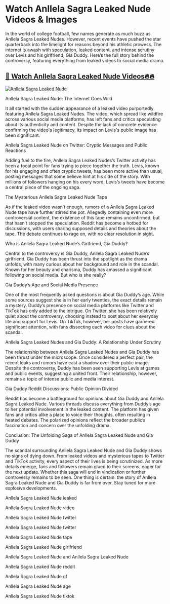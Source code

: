 ﻿# Watch Anllela Sagra Leaked Nude Videos & Images  
  
In the world of college football, few names generate as much buzz as Anllela Sagra Leaked Nudes. However, recent events have pushed the star quarterback into the limelight for reasons beyond his athletic prowess. The internet is awash with speculation, leaked content, and intense scrutiny over Levis and his girlfriend, Gia Duddy. Here’s the full story behind the controversy, featuring everything from leaked videos to social media drama.  
  
  
## [🔗 Watch Anllela Sagra Leaked Nude Videos🔥🔥](https://hotvideos.systeme.io/watch-nudes)  
  
[![Anllela Sagra Leaked Nude](https://i.imgur.com/dJHk4Zq.gif)](https://hotvideos.systeme.io/watch-nudes)  
  
  
Anllela Sagra Leaked Nude: The Internet Goes Wild  
  
It all started with the sudden appearance of a leaked video purportedly featuring Anllela Sagra Leaked Nudes. The video, which spread like wildfire across various social media platforms, has left fans and critics speculating about its authenticity and content. Despite the lack of concrete evidence confirming the video's legitimacy, its impact on Levis's public image has been significant.  
  
Anllela Sagra Leaked Nude on Twitter: Cryptic Messages and Public Reactions  
  
Adding fuel to the fire, Anllela Sagra Leaked Nudes’s Twitter activity has been a focal point for fans trying to piece together the truth. Levis, known for his engaging and often cryptic tweets, has been more active than usual, posting messages that some believe hint at his side of the story. With millions of followers hanging on his every word, Levis’s tweets have become a central piece of the ongoing saga.  
  
The Mysterious Anllela Sagra Leaked Nude Tape  
  
As if the leaked video wasn’t enough, rumors of a Anllela Sagra Leaked Nude tape have further stirred the pot. Allegedly containing even more controversial content, the existence of this tape remains unconfirmed, but that hasn’t stopped the speculation. Reddit has become a hotbed for discussions, with users sharing supposed details and theories about the tape. The debate continues to rage on, with no clear resolution in sight.  
  
Who is Anllela Sagra Leaked Nude’s Girlfriend, Gia Duddy?  
  
Central to the controversy is Gia Duddy, Anllela Sagra Leaked Nude’s girlfriend. Gia Duddy has been thrust into the spotlight as the drama unfolds, with many curious about her background and role in the scandal. Known for her beauty and charisma, Duddy has amassed a significant following on social media. But who is she really?  
  
Gia Duddy’s Age and Social Media Presence  
  
One of the most frequently asked questions is about Gia Duddy’s age. While some sources suggest she is in her early twenties, the exact details remain a mystery. Duddy’s presence on social media platforms like Twitter and TikTok has only added to the intrigue. On Twitter, she has been relatively quiet about the controversy, choosing instead to post about her everyday life and support for Levis. On TikTok, however, her posts have garnered significant attention, with fans dissecting each video for clues about the scandal.  
  
Anllela Sagra Leaked Nudes and Gia Duddy: A Relationship Under Scrutiny  
  
The relationship between Anllela Sagra Leaked Nudes and Gia Duddy has been thrust under the microscope. Once considered a perfect pair, the recent leaks and rumors have cast a shadow over their public image. Despite the controversy, Duddy has been seen supporting Levis at games and public events, suggesting a united front. Their relationship, however, remains a topic of intense public and media interest.  
  
Gia Duddy Reddit Discussions: Public Opinion Divided  
  
Reddit has become a battleground for opinions about Gia Duddy and Anllela Sagra Leaked Nude. Various threads discuss everything from Duddy’s age to her potential involvement in the leaked content. The platform has given fans and critics alike a place to voice their thoughts, often resulting in heated debates. The polarized opinions reflect the broader public’s fascination and concern over the unfolding drama.  
  
Conclusion: The Unfolding Saga of Anllela Sagra Leaked Nude and Gia Duddy  
  
The scandal surrounding Anllela Sagra Leaked Nude and Gia Duddy shows no signs of dying down. From leaked videos and mysterious tapes to Twitter and TikTok activity, every aspect of their lives is being scrutinized. As more details emerge, fans and followers remain glued to their screens, eager for the next update. Whether this saga will end in vindication or further controversy remains to be seen. One thing is certain: the story of Anllela Sagra Leaked Nude and Gia Duddy is far from over. Stay tuned for more explosive developments.  
  
  
Anllela Sagra Leaked Nude leaked  
  
Anllela Sagra Leaked Nude video  
  
Anllela Sagra Leaked Nude twitter  
  
Anllela Sagra Leaked Nude twitter  
  
Anllela Sagra Leaked Nude tape  
  
Anllela Sagra Leaked Nude girlfriend  
  
Anllela Sagra Leaked Nude and Anllela Sagra Leaked Nude  
  
Anllela Sagra Leaked Nude reddit  
  
Anllela Sagra Leaked Nude gf  
  
Anllela Sagra Leaked Nude age  
  
Anllela Sagra Leaked Nude tiktok
